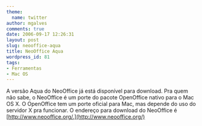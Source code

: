 ```yaml
---
theme:
  name: twitter
author: mgalves
comments: true
date: 2006-09-17 12:26:31
layout: post
slug: neooffice-aqua
title: NeoOffice Aqua
wordpress_id: 81
tags:
- Ferramentas
- Mac OS
---
```


A versão Aqua do NeoOffice já está disponível para download. Pra quem não sabe, o NeoOffice é um porte do pacote OpenOffice nativo para o Mac OS X. O OpenOffice tem um porte oficial para Mac, mas depende do uso do servidor X pra funcionar. O endereço para download do NeoOffice é  [http://www.neooffice.org/.](http://www.neooffice.org/)
